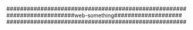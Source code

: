 #####################################################
####################web-something####################
#####################################################
